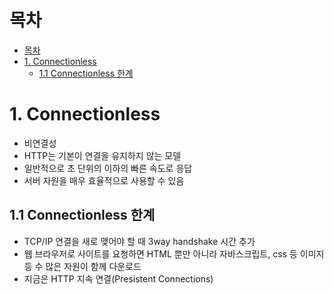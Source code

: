 # 목차
- [목차](#목차)
- [1. Connectionless](#1-connectionless)
  - [1.1 Connectionless 한계](#11-connectionless-한계)

# 1. Connectionless
- 비연결성
- HTTP는 기본이 연결을 유지하지 않는 모델
- 일반적으로 초 단위의 이하의 빠른 속도로 응답
- 서버 자원을 매우 효율적으로 사용할 수 있음

## 1.1 Connectionless 한계
- TCP/IP 연결을 새로 맺어야 할 때 3way handshake 시간 추가
- 웹 브라우저로 사이트를 요청하면 HTML 뿐만 아니라 자바스크립트, css 등 이미지 등 수 많은 자원이 함께 다운로드
- 지금은 HTTP 지속 연결(Presistent Connections)